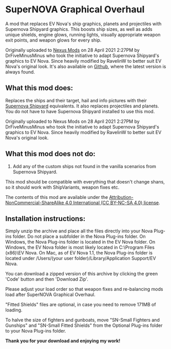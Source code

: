 # SuperNOVA Graphical Overhaul

A mod that replaces EV Nova's ship graphics, planets and projectiles with Supernova Shipyard graphics. This boosts ship sizes, as well as adds unique shields, engine glows, running lights, visually appropriate weapon exit points, and weapon glows for every ship.
 
Originally uploaded to [Nexus Mods](https://www.nexusmods.com/escapevelocitynova/mods/6) on 28 April 2021 2:27PM by DrFiveMinusMinus who took the initiative to adapt Supernova Shipyard's graphics to EV Nova. Since heavily modified by RavelinW to better suit EV Nova's original look. It's also available on [Github](https://github.com/RavelinW/SuperNOVA-Graphical-Overhaul), where the latest version is always found.

## What this mod does:

Replaces the ships and their target, hail and info pictures with their [Supernova Shipyard](https://github.com/RavelinW/Supernova-Shipyard) equivalents. It also replaces projectiles and planets. You do not have to have Supernova Shipyard installed to use this mod.

Originally uploaded to Nexus Mods on 28 April 2021 2:27PM by DrFiveMinusMinus who took the initiative to adapt Supernova Shipyard's graphics to EV Nova. Since heavily modified by RavelinW to better suit EV Nova's original look.

## What this mod does not do:

1. Add any of the custom ships not found in the vanilla scenarios from Supernova Shipyard.

This mod should be compatible with everything that doesn't change shans, so it should work with ShipVariants, weapon fixes etc. 

The contents of this mod are available under the [Attribution-NonCommercial-ShareAlike 4.0 International (CC BY-NC-SA 4.0) license](https://creativecommons.org/licenses/by-nc-sa/4.0/).

## Installation instructions:

Simply unzip the archive and place all the files directly into your Nova Plug-ins folder. Do not place a subfolder in the Nova Plug-ins folder. On Windows, the Nova Plug-ins﻿ folder is located in the EV Nova folder.﻿ On Windows, the EV Nova folder is most likely located in C:\Program Files (x86)\EV Nova﻿. On Mac, as of EV Nova 1.1, the Nova Plug-ins﻿ folder is located under /Users/(your user folder)/Library/Application Support/EV Nova.

You can download a zipped version of this archive by clicking the green 'Code' button and then 'Download Zip'.

Please adjust your load order so that weapon fixes and re-balancing mods load after SuperNOVA Graphical Overhaul.

"Fitted Shields" files are optional, in case you need to remove 171MB of loading.

To halve the size of fighters and gunboats, move "SN-Small Fighters and Gunships" and "SN-Small Fitted Shields" from the Optional Plug-ins folder to your Nova Plug-ins folder.

**Thank you for your download and enjoying my work!**

